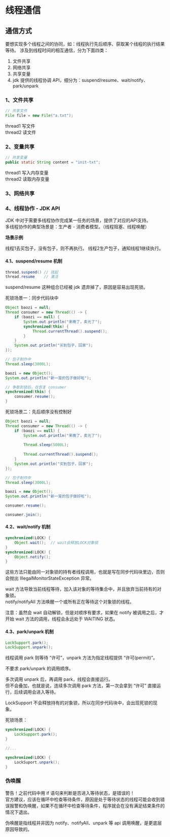 # 线程通信

## 通信方式

要想实现多个线程之间的协同，如：线程执行先后顺序、获取某个线程的执行结果等待。
涉及到线程时间的相互通信，分为下面四类：

1) 文件共享
2) 网络共享
3) 共享变量
4) jdk 提供的线程协调 API，细分为：suspend/resume、wait/notify、park/unpark

### 1、文件共享

```java
// 共享文件
File file = new File("a.txt");
```

thread1 写文件  
thread2 读文件

### 2、变量共享

```java
// 共享变量
public static String content = "init-txt";
```

thread1 写入内存变量  
thread2 读取内存变量  

### 3、网络共享

### 4、线程协作 - JDK API

JDK 中对于需要多线程协作完成某一任务的场景，提供了对应的API支持。  
多线程协作的典型场景是：生产者 - 消费者模型。（线程阻塞、线程唤醒）  

**场景示例**  

线程1去买包子，没有包子，则不再执行。 线程2生产包子，通知线程1继续执行。

#### 4.1、suspend/resume 机制

```java
thread.suspend() // 挂起
thread.resume    // 激活
```

suspend/resume 这种组合已经被 jdk 遗弃掉了，原因是容易出现死锁。

死锁场景一：同步代码块中  
```java
Object baozi = null;
Thread consumer = new Thread(() -> {
    if (baozi == null) {
        System.out.println("来晚了，卖光了");
        synchronized(this) {
            Thread.currentThread().suspend();
        }
    }
    System.out.println("买到包子，回家");
});

// 包子制作中
Thread.sleep(3000L);

baozi = new Object();
System.out.println("新一笼的包子做好啦");

// 争取到锁后，在恢复 consumer
synchronized(this) {
    consumer.resume();
}
```

死锁场景二：先后顺序没有控制好  
```java
Object baozi = null;
Thread consumer = new Thread(() -> {
    if (baozi == null) {
        System.out.println("来晚了，卖光了");
        
        Thread.sleep(5000L);
        
        Thread.currentThread().suspend();
    }
    System.out.println("买到包子，回家");
});

// 包子制作中
Thread.sleep(3000L);

baozi = new Object();
System.out.println("新一笼的包子做好啦");

consumer.resume();

consumer.join();
```

#### 4.2、wait/notify 机制

```java
synchronized(LOCK) {
    Object.wait();  // wait会释放LOCK对象锁    
}
synchronized(LOCK) {
    Object.notify();   
}
```

这些方法只能由同一对象锁的持有者线程调用，也就是写在同步代码块里边，否则会抛出 IllegalMonitorStateException 异常。

wait 方法导致当前线程等待，加入该对象的等待集合中，并且放弃当前持有的对象锁。  
notify/notifyAll 方法唤醒一个或所有正在等待这个对象锁的线程。  

注意：虽然会 wait 自动解锁，但是对顺序有要求，如果在 notify 被调用之后，才开始 wait 方法的调用，线程会永远处于 WAITING 状态。


#### 4.3、park/unpark 机制

```java
LockSupport.park();
LockSupport.unpark();
```

线程调用 park 则等待 “许可”，unpark 方法为指定线程提供 “许可(permit)”。

不要求 park/unpark 的调用顺序。

多次调用 unpark 后，再调用 park，线程会直接运行。  
但不会叠加，也就是说，连续多次调用 park 方法，第一次会拿到 “许可” 直接运行，后续调用会进入等待。

LockSupport 不会释放持有的对象锁，所以在同步代码块中，会出现死锁的现象。

死锁场景：  
```java
synchronized(LOCK) {
    LockSupport.park();
}

//...

synchronized(LOCK) {
    LockSuport.unpark();
}
```

### 伪唤醒

警告！之前代码中用 if 语句来判断是否进入等待状态，是错误的！  
官方建议，应该在循环中检查等待条件，原因是处于等待状态的线程可能会收到错误报警和伪唤醒，如果不在循环中检查等待条件，程序就会在没有满足结束条件的情况下退出。

伪唤醒是指线程并非因为 notify、notifyAll、unpark 等 api 调用唤醒，是更底层原因导致的。